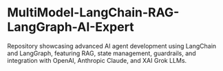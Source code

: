 # MultiModel-LangChain-RAG-LangGraph-AI-Expert
Repository showcasing advanced AI agent development using LangChain and LangGraph, featuring RAG, state management, guardrails, and integration with OpenAI, Anthropic Claude, and XAI Grok LLMs.
